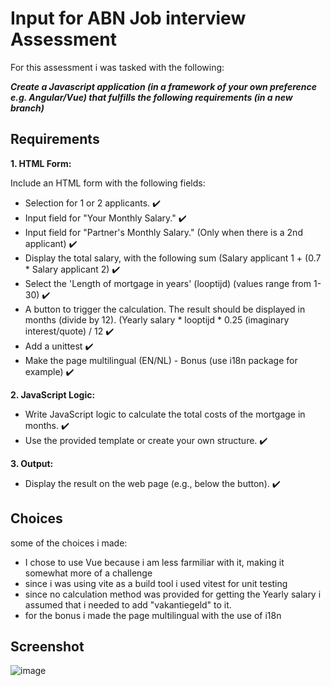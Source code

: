 # Input for ABN Job interview Assessment

For this assessment i was tasked with the following:

_**Create a Javascript application (in a framework of your own preference e.g. Angular/Vue) that fulfills the following requirements (in a new branch)**_

## Requirements
**1. HTML Form:**

Include an HTML form with the following fields:
* Selection for 1 or 2 applicants. :heavy_check_mark:
* Input field for "Your Monthly Salary." :heavy_check_mark:
* Input field for "Partner's Monthly Salary." (Only when there is a 2nd applicant) :heavy_check_mark:
* Display the total salary, with the following sum (Salary applicant 1 + (0.7 * Salary applicant 2) :heavy_check_mark:
* Select the 'Length of mortgage in years' (looptijd) (values range from 1-30) :heavy_check_mark:
* A button to trigger the calculation. The result should be displayed in months (divide by 12). (Yearly salary * looptijd * 0.25 (imaginary interest/quote) / 12 :heavy_check_mark:
* Add a unittest :heavy_check_mark:
* Make the page multilingual (EN/NL) - Bonus (use i18n package for example) :heavy_check_mark:

**2. JavaScript Logic:**

* Write JavaScript logic to calculate the total costs of the mortgage in months. :heavy_check_mark:
* Use the provided template or create your own structure. :heavy_check_mark:

**3. Output:**

* Display the result on the web page (e.g., below the button). :heavy_check_mark:


## Choices

some of the choices i made:

* I chose to use Vue because i am less farmiliar with it, making it somewhat more of a challenge
* since i was using vite as a build tool i used vitest for unit testing
* since no calculation method was provided for getting the Yearly salary i assumed that i needed to add "vakantiegeld" to it.
* for the bonus i made the page multilingual with the use of i18n

## Screenshot

![image](https://github.com/callmebackdraft/CW.ABN.Assessment/assets/14372954/b2b74e72-5b51-40de-a760-51b85f77fb2b)



